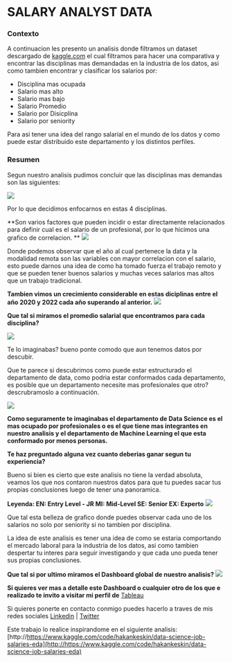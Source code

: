 # SALARY ANALYST DATA
### **Contexto**
A continuacion les presento un analisis donde filtramos un dataset descargado de [kaggle.com](http://https://www.kaggle.com/ "kaggle.com") el cual filtramos para hacer una comparativa y encontrar las disciplinas mas demandadas en la industria de los datos, asi como tambien encontrar y clasificar los salarios por:

- Disciplina mas ocupada
- Salario mas alto
- Salario mas bajo
- Salario Promedio
- Salario por Disicplina
- Salario por seniority

Para asi tener una idea del rango salarial en el mundo de los datos y como puede estar distribuido este departamento y los distintos perfiles.

### Resumen
Segun nuestro analisis pudimos concluir que las disciplinas mas demandas son las siguientes:

![](https://i.pinimg.com/564x/d0/1a/3a/d01a3a0cbe3af66c8089cc17c7e9c2b7.jpg)

Por lo que decidimos enfocarnos en estas 4 disciplinas.

**Son varios factores que pueden incidir o estar directamente relacionados para definir cual es el salario de un profesional, por lo que hicimos una grafico de correlacion.
**
![](https://i.pinimg.com/564x/90/0e/08/900e081e6b9d3b25655af09d4640c182.jpg)

Donde podemos observar que el año al cual pertenece la data y la modalidad remota son las variables con mayor correlacion con el salario, esto puede darnos una idea de como ha tomado fuerza el trabajo remoto y que se pueden tener buenos salarios y muchas veces salarios mas altos que un trabajo tradicional.

**Tambien vimos un crecimiento considerable en estas diciplinas entre el año 2020 y 2022 cada año superando al anterior.**
![](https://i.pinimg.com/564x/77/17/c2/7717c244833b3518dccda71b6ed7382e.jpg)

**Que tal si miramos el promedio salarial que encontramos para cada disciplina?**

![](https://i.pinimg.com/564x/8c/c6/e8/8cc6e8e4a7fe93db3db9b075b0efbdc7.jpg)

Te lo imaginabas? bueno ponte comodo que aun tenemos datos por descubir.

Que te parece si descubrimos como puede estar estructurado el departamento de data, como podria estar conformados cada departamento, es posible que un departamento necesite mas profesionales que otro? descrubramoslo a continuación.

![](https://i.pinimg.com/564x/8f/cc/a7/8fcca777274790877869301bdeacddd0.jpg)

**Como seguramente  te imaginabas el departamento de Data Science es el mas ocupado por profesionales o es el que tiene mas integrantes en nuestro analisis y el departamento de Machine Learning el que esta conformado por menos personas.**

**Te haz preguntado alguna vez cuanto deberias ganar segun tu experiencia?**

Bueno si bien es cierto que este analisis no tiene la verdad absoluta, veamos los que nos contaron nuestros datos para que tu puedes sacar tus propias conclusiones luego de tener una panoramica.

**Leyenda:
EN: Entry Level - JR
MI: Mid-Level
SE: Senior
EX: Experto**
![](https://i.pinimg.com/564x/a2/60/70/a2607094320735b91a5649f70c9fd2f6.jpg)

Que tal esta belleza de grafico donde puedes observar cada uno de los salarios no solo por seniority si no tambien por disciplina.

La idea de este analisis es tener una idea de como se estaria comportando el mercado laboral para la industria de los datos, asi como tambien despertar tu interes para seguir investigando y que cada uno pueda tener sus propias conclusiones.

**Que tal si por ultimo miramos el Dashboard global de nuestro analisis?**
![](https://i.pinimg.com/564x/b3/d0/e0/b3d0e00b5dd805bfcd3758c35c7ee1dc.jpg)

**Si quieres ver mas a detalle este Dashboard o cualquier otro de los que e realizado te invito a visitar mi perfil de**  [Tableau](http://https://public.tableau.com/app/profile/javier5027 "Tableau")

Si quieres ponerte en contacto conmigo puedes hacerlo a traves de mis redes sociales [Linkedin](http://https://www.linkedin.com/in/javiermadriz3/ "Linkedin") | [Twitter](http://https://twitter.com/madriz03 "Twitter")











Este trabajo lo realice inspirandome en el siguiente analisis:
[http://https://www.kaggle.com/code/hakankeskin/data-science-job-salaries-eda](http://https://www.kaggle.com/code/hakankeskin/data-science-job-salaries-eda)